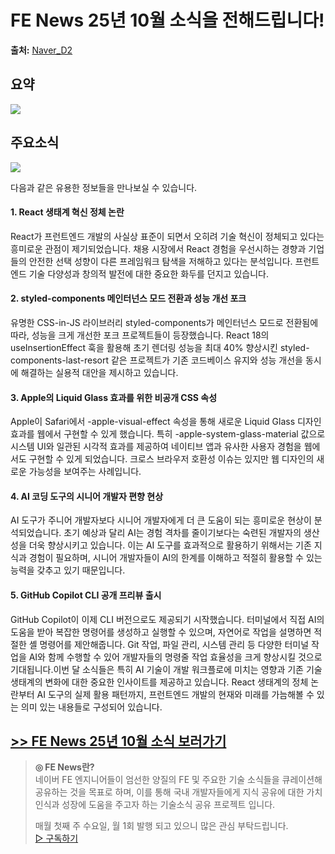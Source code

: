 # FE News 25년 10월 소식을 전해드립니다!

**출처:** [Naver_D2](https://d2.naver.com/news/7927115)

## 요약
![](https://d2.naver.com/content/images/2023/07/-----------2023-07-06------4-16-49.png)

주요소식
----

![](https://d2.naver.com/content/images/2025/10/image-2025-9-30_10-43-4.png)

다음과 같은 유용한 정보들을 만나보실 수 있습니다.

#### 1. React 생태계 혁신 정체 논란

React가 프런트엔드 개발의 사실상 표준이 되면서 오히려 기술 혁신이 정체되고 있다는 흥미로운 관점이 제기되었습니다. 채용 시장에서 React 경험을 우선시하는 경향과 기업들의 안전한 선택 성향이 다른 프레임워크 탐색을 저해하고 있다는 분석입니다. 프런트엔드 기술 다양성과 창의적 발전에 대한 중요한 화두를 던지고 있습니다.

#### 2. styled-components 메인터넌스 모드 전환과 성능 개선 포크

유명한 CSS-in-JS 라이브러리 styled-components가 메인터넌스 모드로 전환됨에 따라, 성능을 크게 개선한 포크 프로젝트들이 등장했습니다. React 18의 useInsertionEffect 훅을 활용해 초기 렌더링 성능을 최대 40% 향상시킨 styled-components-last-resort 같은 프로젝트가 기존 코드베이스 유지와 성능 개선을 동시에 해결하는 실용적 대안을 제시하고 있습니다.

#### 3. Apple의 Liquid Glass 효과를 위한 비공개 CSS 속성

Apple이 Safari에서 -apple-visual-effect 속성을 통해 새로운 Liquid Glass 디자인 효과를 웹에서 구현할 수 있게 했습니다. 특히 -apple-system-glass-material 값으로 시스템 UI와 일관된 시각적 효과를 제공하여 네이티브 앱과 유사한 사용자 경험을 웹에서도 구현할 수 있게 되었습니다. 크로스 브라우저 호환성 이슈는 있지만 웹 디자인의 새로운 가능성을 보여주는 사례입니다.

#### 4. AI 코딩 도구의 시니어 개발자 편향 현상

AI 도구가 주니어 개발자보다 시니어 개발자에게 더 큰 도움이 되는 흥미로운 현상이 분석되었습니다. 초기 예상과 달리 AI는 경험 격차를 줄이기보다는 숙련된 개발자의 생산성을 더욱 향상시키고 있습니다. 이는 AI 도구를 효과적으로 활용하기 위해서는 기존 지식과 경험이 필요하며, 시니어 개발자들이 AI의 한계를 이해하고 적절히 활용할 수 있는 능력을 갖추고 있기 때문입니다.

#### 5. GitHub Copilot CLI 공개 프리뷰 출시

GitHub Copilot이 이제 CLI 버전으로도 제공되기 시작했습니다. 터미널에서 직접 AI의 도움을 받아 복잡한 명령어를 생성하고 실행할 수 있으며, 자연어로 작업을 설명하면 적절한 셸 명령어를 제안해줍니다. Git 작업, 파일 관리, 시스템 관리 등 다양한 터미널 작업을 AI와 함께 수행할 수 있어 개발자들의 명령줄 작업 효율성을 크게 향상시킬 것으로 기대됩니다.이번 달 소식들은 특히 AI 기술이 개발 워크플로에 미치는 영향과 기존 기술 생태계의 변화에 대한 중요한 인사이트를 제공하고 있습니다. React 생태계의 정체 논란부터 AI 도구의 실제 활용 패턴까지, 프런트엔드 개발의 현재와 미래를 가늠해볼 수 있는 의미 있는 내용들로 구성되어 있습니다.

[>> FE News 25년 10월 소식 보러가기](https://github.com/naver/fe-news/blob/master/issues/2025-10.md)
--------------------------------------------------------------------------------------------

> **◎ FE News란?**  
> 네이버 FE 엔지니어들이 엄선한 양질의 FE 및 주요한 기술 소식들을 큐레이션해 공유하는 것을 목표로 하며, 이를 통해 국내 개발자들에게 지식 공유에 대한 가치 인식과 성장에 도움을 주고자 하는 기술소식 공유 프로젝트 입니다.
>
> 매월 첫째 주 수요일, 월 1회 발행 되고 있으니 많은 관심 부탁드립니다.  
> [▷ 구독하기](https://fenews.substack.com/embed)

